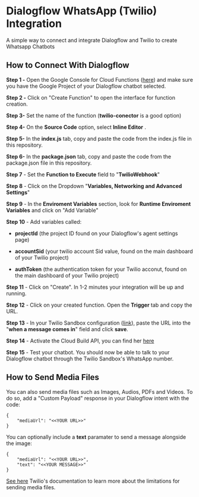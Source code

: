 
  

# Dialogflow WhatsApp (Twilio) Integration

  

A simple way to connect and integrate Dialogflow and Twilio to create Whatsapp Chatbots

  

## How to Connect With Dialogflow

  

**Step 1 -** Open the Google Console for Cloud Functions ([here](https://console.cloud.google.com/functions)) and make sure you have the Google Project of your Dialogflow chatbot selected.

  

**Step 2 -** Click on "Create Function" to open the interface for function creation.

  

**Step 3-** Set the name of the function (**twilio-conector** is a good option)

  

**Step 4-** On the **Source Code** option, select **Inline Editor** .

  

**Step 5-** In the **index.js** tab, copy and paste the code from the index.js file in this repository.

  

**Step 6-** In the **package.json** tab, copy and paste the code from the package.json file in this repository.

  

**Step 7** - Set the **Function to Execute** field to "**TwilioWebhook**"

  

**Step 8** - Click on the Dropdown "**Variables, Networking and Advanced Settings**"

  

**Step 9** - In the **Enviroment Variables** section, look for **Runtime Enviroment Variables** and click on "Add Variable"

  

**Step 10** - Add variables called:

  

-  **projectId** (the project ID found on your Dialogflow's agent settings page)

-  **accountSid** (your twilio account Sid value, found on the main dashboard of your Twilio project)

-  **authToken** (the authentication token for your Twilio acconut, found on the main dashboard of your Twilio project)

**Step 11** - Click on "Create". In 1-2 minutes your integration will be up and running.

  

**Step 12** - Click on your created function. Open the **Trigger** tab and copy the URL.

  

**Step 13** - In your Twilio Sandbox configuration ([link](https://www.twilio.com/console/sms/whatsapp/sandbox)), paste the URL into the "**when a message comes in**" field and click **save**.


**Step 14** - Activate the Cloud Build API, you can find her [here](https://console.cloud.google.com/marketplace/product/google/cloudbuild.googleapis.com)


**Step 15** - Test your chatbot. You should now be able to talk to your Dialogflow chatbot through the Twilio Sandbox's WhatsApp number.


## How to Send Media Files

You can also send media files such as Images, Audios, PDFs and Videos. To do so, add a "Custom Payload" response in your Dialogflow intent with the code:

    {
	    "mediaUrl": "<<YOUR URL>>"
    }

You can optionally include a **text** paramater to send a message alongside the image:

    {
	    "mediaUrl": "<<YOUR URL>>",
	    "text": "<<YOUR MESSAGE>>"
    }

[See here](https://support.twilio.com/hc/en-us/articles/360017961894-Sending-and-Receiving-Media-with-WhatsApp-Messaging-on-Twilio-Beta-) Twilio's documentation to learn more about the limitations for sending media files.
